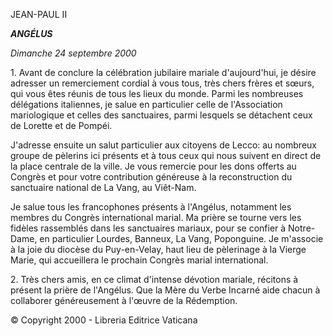 JEAN-PAUL II

***ANGÉLUS***

*Dimanche 24 septembre 2000*

1\. Avant de conclure la célébration jubilaire mariale d'aujourd'hui, je désire adresser un remerciement cordial à vous tous, très chers frères et sœurs, qui vous êtes réunis de tous les lieux du monde. Parmi les nombreuses délégations italiennes, je salue en particulier celle de l'Association mariologique et celles des sanctuaires, parmi lesquels se détachent ceux de Lorette et de Pompéi.

J'adresse ensuite un salut particulier aux citoyens de Lecco: au nombreux groupe de pèlerins ici présents et à tous ceux qui nous suivent en direct de la place centrale de la ville. Je vous remercie pour les dons offerts au Congrès et pour votre contribution généreuse à la reconstruction du sanctuaire national de La Vang, au Viêt-Nam.

Je salue tous les francophones présents à l'Angélus, notamment les membres du Congrès international marial. Ma prière se tourne vers les fidèles rassemblés dans les sanctuaires mariaux, pour se confier à Notre-Dame, en particulier Lourdes, Banneux, La Vang, Poponguine. Je m'associe à la joie du diocèse du Puy-en-Velay, haut lieu de pèlerinage à la Vierge Marie, qui accueillera le prochain Congrès marial international.

2\. Très chers amis, en ce climat d'intense dévotion mariale, récitons à présent la prière de l'Angélus. Que la Mère du Verbe Incarné aide chacun à collaborer généreusement à l'œuvre de la Rédemption.

© Copyright 2000 - Libreria Editrice Vaticana